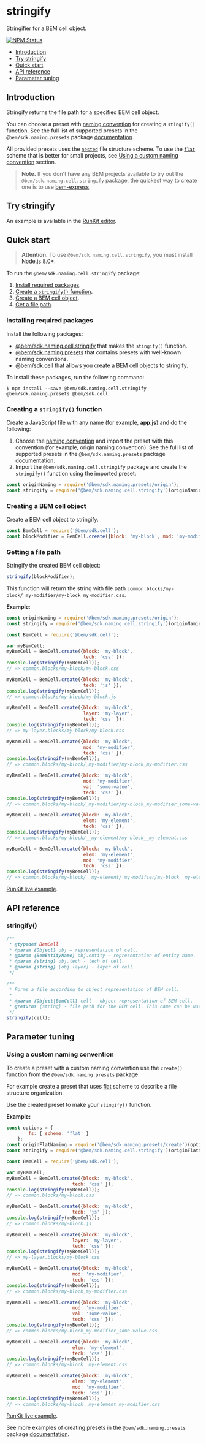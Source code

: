 # stringify

Stringifier for a BEM cell object.

[![NPM Status][npm-img]][npm]

[npm]:          https://www.npmjs.org/package/@bem/sdk.naming.cell.stringify
[npm-img]:      https://img.shields.io/npm/v/@bem/sdk.naming.cell.stringify.svg

* [Introduction](#introduction)
* [Try stringify](#try-stringify)
* [Quick start](#quick-start)
* [API reference](#api-reference)
* [Parameter tuning](#parameter-tuning)

## Introduction

Stringify returns the file path for a specified BEM cell object.

You can choose a preset with [naming convention](https://en.bem.info/methodology/naming-convention/) for creating a `stingify()` function. See the full list of supported presets in the `@bem/sdk.naming.presets` package [documentation](https://github.com/bem/bem-sdk/tree/migelle-naming-presets-doc/packages/naming.presets#naming-conventions).

All provided presets uses the [`nested`](https://en.bem.info/methodology/filestructure/#nested) file structure scheme. To use the [`flat`](https://en.bem.info/methodology/filestructure/#flat) scheme that is better for small projects, see [Using a custom naming convention](#using-a-custom-naming-convention) section.

> **Note.** If you don't have any BEM projects available to try out the `@bem/sdk.naming.cell.stringify` package, the quickest way to create one is to use [bem-express](https://github.com/bem/bem-express).

## Try stringify

An example is available in the [RunKit editor](https://runkit.com/migs911/how-bem-sdk-naming-cell-stringify-works).

## Quick start

> **Attention.** To use `@bem/sdk.naming.cell.stringify`, you must install [Node.js 8.0+](https://nodejs.org/en/download/).

To run the `@bem/sdk.naming.cell.stringify` package:

1. [Install required packages](#installing-required-packages).
2. [Create a `stringify()` function](#creating-a-stringify-function).
3. [Create a BEM cell object](#creating-a-bem-cell-object).
4. [Get a file path](#getting-a-file-path).

### Installing required packages

Install the following packages:

* [@bem/sdk.naming.cell.stringify](https://www.npmjs.org/package/@bem/sdk.naming.cell.stringify) that makes the `stingify()` function.
* [@bem/sdk.naming.presets](https://www.npmjs.com/package/@bem/sdk.naming.presets) that contains presets with well-known naming conventions.
* [@bem/sdk.cell](https://www.npmjs.com/package/@bem/sdk.cell) that allows you create a BEM cell objects to stringify.

To install these packages, run the following command:

```
$ npm install --save @bem/sdk.naming.cell.stringify @bem/sdk.naming.presets @bem/sdk.cell
```

### Creating a `stringify()` function

Create a JavaScript file with any name (for example, **app.js**) and do the following:

1. Choose the [naming convention](https://bem.info/methodology/naming-convention/) and import the preset with this convention (for example, origin naming convention).
    See the full list of supported presets in the `@bem/sdk.naming.presets` package [documentation](https://github.com/bem/bem-sdk/tree/migelle-naming-presets-doc/packages/naming.presets#naming-conventions).
1. Import the `@bem/sdk.naming.cell.stringify` package and create the `stringify()` function using the imported preset:

```js
const originNaming = require('@bem/sdk.naming.presets/origin');
const stringify = require('@bem/sdk.naming.cell.stringify')(originNaming);
```

### Creating a BEM cell object

Create a BEM cell object to stringify.

```js
const BemCell = require('@bem/sdk.cell');
const blockModifier = BemCell.create({block: 'my-block', mod: 'my-modifier', tech: 'css' });
```

### Getting a file path

Stringify the created BEM cell object:

```js
stringify(blockModifier);
```

This function will return the string with file path `common.blocks/my-block/_my-modifier/my-block_my-modifier.css`.

**Example**:

```js
const originNaming = require('@bem/sdk.naming.presets/origin');
const stringify = require('@bem/sdk.naming.cell.stringify')(originNaming);

const BemCell = require('@bem/sdk.cell');

var myBemCell;
myBemCell = BemCell.create({block: 'my-block',
                            tech: 'css' });
console.log(stringify(myBemCell));
// => common.blocks/my-block/my-block.css

myBemCell = BemCell.create({block: 'my-block',
                            tech: 'js' });
console.log(stringify(myBemCell));
// => common.blocks/my-block/my-block.js

myBemCell = BemCell.create({block: 'my-block',
                            layer: 'my-layer',
                            tech: 'css' });
console.log(stringify(myBemCell));
// => my-layer.blocks/my-block/my-block.css

myBemCell = BemCell.create({block: 'my-block',
                            mod: 'my-modifier',
                            tech: 'css' });
console.log(stringify(myBemCell));
// => common.blocks/my-block/_my-modifier/my-block_my-modifier.css

myBemCell = BemCell.create({block: 'my-block',
                            mod: 'my-modifier',
                            val: 'some-value',
                            tech: 'css' });
console.log(stringify(myBemCell));
// => common.blocks/my-block/_my-modifier/my-block_my-modifier_some-value.css

myBemCell = BemCell.create({block: 'my-block',
                            elem: 'my-element',
                            tech: 'css' });
console.log(stringify(myBemCell));
// => common.blocks/my-block/__my-element/my-block__my-element.css

myBemCell = BemCell.create({block: 'my-block',
                            elem: 'my-element',
                            mod: 'my-modifier',
                            tech: 'css' });
console.log(stringify(myBemCell));
// => common.blocks/my-block/__my-element/_my-modifier/my-block__my-element_my-modifier.css
```

[RunKit live example](https://runkit.com/migs911/naming-cell-stringify-stringify-using-origin-convention).

## API reference

### stringify()

```js
/**
 * @typedef BemCell
 * @param {Object} obj — representation of cell.
 * @param {BemEntityName} obj.entity — representation of entity name.
 * @param {string} obj.tech - tech of cell.
 * @param {string} [obj.layer] - layer of cell.
 */

/**
 * Forms a file according to object representation of BEM cell.
 *
 * @param {Object|BemCell} cell - object representation of BEM cell.
 * @returns {string} - file path for the BEM cell. This name can be used in class attributes.
 */
stringify(cell);
```

## Parameter tuning

### Using a custom naming convention

To create a preset with a custom naming convention use the `create()` function from the `@bem/sdk.naming.presets` package.

For example create a preset that uses [flat](https://en.bem.info/methodology/filestructure/#flat) scheme to describe a file structure organization.

Use the created preset to make your `stingify()` function.

**Example:**

```js
const options = {
        fs: { scheme: 'flat' }
    };
const originFlatNaming = require('@bem/sdk.naming.presets/create')(options);
const stringify = require('@bem/sdk.naming.cell.stringify')(originFlatNaming);

const BemCell = require('@bem/sdk.cell');

var myBemCell;
myBemCell = BemCell.create({block: 'my-block',
                        tech: 'css' });
console.log(stringify(myBemCell));
// => common.blocks/my-block.css

myBemCell = BemCell.create({block: 'my-block',
                        tech: 'js' });
console.log(stringify(myBemCell));
// => common.blocks/my-block.js

myBemCell = BemCell.create({block: 'my-block',
                        layer: 'my-layer',
                        tech: 'css' });
console.log(stringify(myBemCell));
// => my-layer.blocks/my-block.css

myBemCell = BemCell.create({block: 'my-block',
                        mod: 'my-modifier',
                        tech: 'css' });
console.log(stringify(myBemCell));
// => common.blocks/my-block_my-modifier.css

myBemCell = BemCell.create({block: 'my-block',
                        mod: 'my-modifier',
                        val: 'some-value',
                        tech: 'css' });
console.log(stringify(myBemCell));
// => common.blocks/my-block_my-modifier_some-value.css

myBemCell = BemCell.create({block: 'my-block',
                        elem: 'my-element',
                        tech: 'css' });
console.log(stringify(myBemCell));
// => common.blocks/my-block__my-element.css

myBemCell = BemCell.create({block: 'my-block',
                        elem: 'my-element',
                        mod: 'my-modifier',
                        tech: 'css' });
console.log(stringify(myBemCell));
// => common.blocks/my-block__my-element_my-modifier.css
```

[RunKit live example](https://runkit.com/migs911/naming-cell-stringify-using-a-custom-naming-convention).

See more examples of creating presets in the `@bem/sdk.naming.presets` package [documentation](https://github.com/bem/bem-sdk/tree/master/packages/naming.presets).